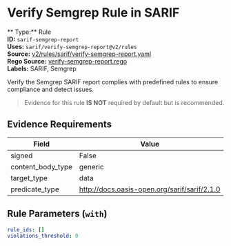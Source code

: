 # Verify Semgrep Rule in SARIF  
** Type:** Rule  
**ID:** `sarif-semgrep-report`  
**Uses:** `sarif/verify-semgrep-report@v2/rules`  
**Source:** [v2/rules/sarif/verify-semgrep-report.yaml](https://github.com/scribe-public/sample-policies/v2/rules/sarif/verify-semgrep-report.yaml)  
**Rego Source:** [verify-semgrep-report.rego](https://github.com/scribe-public/sample-policies/v2/rules/sarif/verify-semgrep-report.rego)  
**Labels:** SARIF, Semgrep  

Verify the Semgrep SARIF report complies with predefined rules to ensure compliance and detect issues.

> Evidence for this rule **IS NOT** required by default but is recommended.


## Evidence Requirements  
| Field | Value |
|-------|-------|
| signed | False |
| content_body_type | generic |
| target_type | data |
| predicate_type | http://docs.oasis-open.org/sarif/sarif/2.1.0 |

## Rule Parameters (`with`)  
```yaml
rule_ids: []
violations_threshold: 0
```

